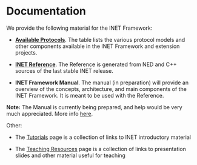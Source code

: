 # Documentation 

We provide the following material for the INET Framework: 

*   **[Available Protocols][1]**. The table lists the various protocol models and other components available in the INET Framework and extension projects. 

*   **[INET Reference][2]**. The Reference is generated from NED and C++ sources of the last stable INET release. 

*   **INET Framework Manual**. The manual (in preparation) will provide an overview of the concepts, architecture, and main components of the INET Framework. It is meant to be used with the Reference. 

**Note:** The Manual is currently being prepared, and help would be very much appreciated. More info [here][3]. 

Other: 

*   The [Tutorials][4] page is a collection of links to INET introductory material 

*   The [Teaching Resources][5] page is a collection of links to presentation slides and other material useful for teaching

 [1]: http://localhost:/web/inet/index.php?n=Main.Status
 [2]: http://inet.omnetpp.org/doc/INET
 [3]: http://localhost:/web/inet/index.php?n=Main.DocumentationGuidelines
 [4]: http://localhost:/web/inet/index.php?n=Main.Tutorials
 [5]: http://localhost:/web/inet/index.php?n=Main.TeachingResources